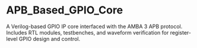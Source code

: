 # APB_Based_GPIO_Core
A Verilog-based GPIO IP core interfaced with the AMBA 3 APB protocol. Includes RTL modules, testbenches, and waveform verification for register-level GPIO design and control.
